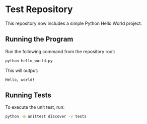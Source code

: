# Test Repository

This repository now includes a simple Python Hello World project.

## Running the Program

Run the following command from the repository root:

```bash
python hello_world.py
```

This will output:

```
Hello, world!
```

## Running Tests

To execute the unit test, run:

```bash
python -m unittest discover -v tests
```

